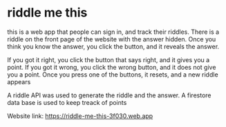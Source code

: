 # riddle me this

this is a web app that people can sign in, and track their riddles. There is a riddle on the front page of the website with the answer hidden. Once you think you know the answer, you click the button, and it reveals the answer. 

If you got it right, you click the button that says right, and it gives you a point. If you got it wrong, you click the wrong button, and it does not give you a point. Once you press one of the buttons, it resets, and a new riddle appears

A riddle API was used to generate the riddle and the answer. A firestore data base is used to keep treack of points

Website link: https://riddle-me-this-3f030.web.app

